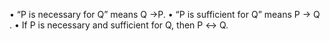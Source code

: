 
• “P is necessary for Q” means <span class="lsgtb">Q <span class="lsgtb">→</span>P</span>.
• “P is sufficient for Q” means <span class="lsgtb">P <span class="lsgtb">→</span> Q </span>.
• If P is <span class="lsgtb">necessary and sufficient</span> for Q, then <span class="lsgtb">P ↔ Q</span>.